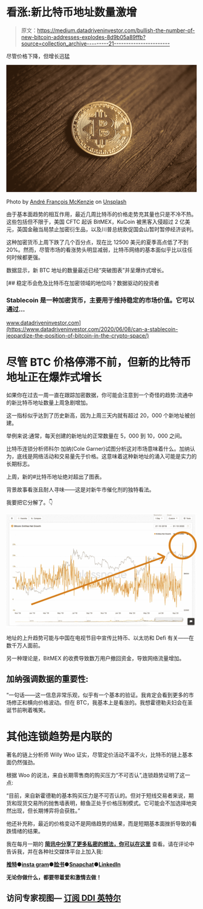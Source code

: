 # 看涨:新比特币地址数量激增

> 原文：<https://medium.datadriveninvestor.com/bullish-the-number-of-new-bitcoin-addresses-explodes-8d9b05a89ffb?source=collection_archive---------21----------------------->

尽管价格下降，但增长迅猛

![](img/5758be6fda7aadcf9da85411ce02ab59.png)

Photo by [André François McKenzie](https://unsplash.com/@silverhousehd?utm_source=medium&utm_medium=referral) on [Unsplash](https://unsplash.com?utm_source=medium&utm_medium=referral)

由于基本面趋势的相互作用，最近几周比特币的价格走势充其量也只是不冷不热。这些包括但不限于，美国 CFTC 起诉 BitMEX，KuCoin 被黑客入侵超过 2 亿美元，英国金融当局禁止加密衍生品，以及川普总统敦促国会山暂时暂停经济谈判。

这种加密货币上周下跌了几个百分点，现在比 12500 美元的夏季高点低了不到 20%。然而，尽管市场的看涨势头明显减弱，比特币网络的基本面似乎比以往任何时候都更强。

数据显示，新 BTC 地址的数量最近已经“突破图表”并呈爆炸式增长。

[](https://www.datadriveninvestor.com/2020/06/08/can-a-stablecoin-jeopardize-the-position-of-bitcoin-in-the-crypto-space/) [## 稳定币会危及比特币在加密领域的地位吗？数据驱动的投资者

### Stablecoin 是一种加密货币，主要用于维持稳定的市场价值。它可以通过…

www.datadriveninvestor.com](https://www.datadriveninvestor.com/2020/06/08/can-a-stablecoin-jeopardize-the-position-of-bitcoin-in-the-crypto-space/) 

# 尽管 BTC 价格停滞不前，但新的比特币地址正在爆炸式增长

如果你在过去一周一直在跟踪加密数据，你可能会注意到一个奇怪的趋势:流通中的新比特币地址数量上周急剧增加。

这一指标似乎达到了历史新高，因为上周三天内就有超过 20，000 个新地址被创建。

举例来说:通常，每天创建的新地址的正常数量在 5，000 到 10，000 之间。

比特币连锁分析师科尔·加纳(Cole Garner)试图分析这对市场意味着什么。加纳认为，底线是网络活动和交易量先于价格。这意味着这种新地址的涌入可能是实力的长期标志。

上周，新的#比特币地址绝对超出了图表。

背景故事看涨且耐人寻味——这是对新牛市催化剂的独特看法。

我要把它分解了。👇

![](img/e7f2096b59e6480b4260216fbec90331.png)

地址的上升趋势可能与中国在电视节目中宣传比特币、以太坊和 Defi 有关——在数千万人面前。

另一种理论是，BitMEX 的收费导致数万用户撤回资金，导致网络流量增加。

## 加纳强调数据的重要性:

“一句话——这一信息非常乐观，似乎有一个基本的验证。我肯定会看到更多的市场修正和横向价格波动。但在 BTC，我基本上是看涨的。我想霍德勒夫妇会在圣诞节前咧着嘴笑。

# 其他连锁趋势是内联的

著名的链上分析师 Willy Woo 证实，尽管定价活动不温不火，比特币的链上基本面仍然强劲。

根据 Woo 的说法，来自长期零售商的购买压力“不可否认”,连锁趋势证明了这一点:

“目前，来自新霍德勒的基本购买压力是不可否认的。但对于短线交易者来说，期货和现货交易所的抛售墙表明，鲸鱼正处于价格压制模式。它可能会不加选择地突然出现，但长期博弈将会获胜。”

他还补充称，最近的价格变动不是网络趋势的结果，而是短期基本面挫折导致的看跌情绪的结果。

我在每月一期的 [**简讯中分享了更多私密的想法，你可以在这里**](https://mailchi.mp/bf8f8e8ed697/keep-in-touch-with-lukas) 查看。请在评论中告诉我，并在各种社交媒体平台上加入我:

[**推特**](https://twitter.com/WiesfleckerL)●[**insta gram**](https://www.instagram.com/lukaswiesflecker/)●[**脸书**](https://www.facebook.com/lukaswiesfleckerr)●[**Snapchat**](https://www.snapchat.com/add/luggooo)**●[**LinkedIn**](https://www.linkedin.com/in/lukas-wiesflecker-1b11251a5/)**

**无论你做什么，都要带着爱和激情去做！**

## **访问专家视图— [订阅 DDI 英特尔](https://datadriveninvestor.com/ddi-intel)**